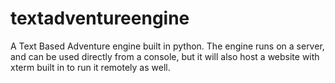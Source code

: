 # textadventureengine

A Text Based Adventure engine built in python.  The engine runs on a server, and can be used directly from a console, but it will also host a website with xterm built in to run it remotely as well.
